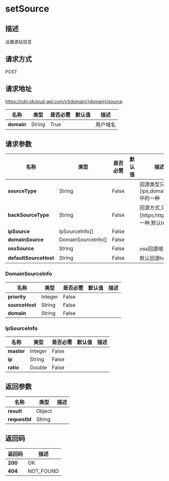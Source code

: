 # setSource


## 描述
设置源站信息

## 请求方式
POST

## 请求地址
https://cdn.jdcloud-api.com/v1/domain/{domain}/source

|名称|类型|是否必需|默认值|描述|
|---|---|---|---|---|
|**domain**|String|True| |用户域名|

## 请求参数
|名称|类型|是否必需|默认值|描述|
|---|---|---|---|---|
|**sourceType**|String|False| |回源类型只能是[ips,domain,oss]中的一种|
|**backSourceType**|String|False| |回源方式,只能是[https,http]中的一种,默认http|
|**ipSource**|IpSourceInfo[]|False| | |
|**domainSource**|DomainSourceInfo[]|False| | |
|**ossSource**|String|False| |oss回源域名|
|**defaultSourceHost**|String|False| |默认回源host|

### DomainSourceInfo
|名称|类型|是否必需|默认值|描述|
|---|---|---|---|---|
|**priority**|Integer|False| | |
|**sourceHost**|String|False| | |
|**domain**|String|False| | |
### IpSourceInfo
|名称|类型|是否必需|默认值|描述|
|---|---|---|---|---|
|**master**|Integer|False| | |
|**ip**|String|False| | |
|**ratio**|Double|False| | |

## 返回参数
|名称|类型|描述|
|---|---|---|
|**result**|Object| |
|**requestId**|String| |


## 返回码
|返回码|描述|
|---|---|
|**200**|OK|
|**404**|NOT_FOUND|
